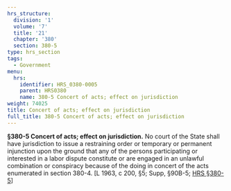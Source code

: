 ```yaml
---
hrs_structure:
  division: '1'
  volume: '7'
  title: '21'
  chapter: '380'
  section: 380-5
type: hrs_section
tags:
  - Government
menu:
  hrs:
    identifier: HRS_0380-0005
    parent: HRS0380
    name: 380-5 Concert of acts; effect on jurisdiction
weight: 74025
title: Concert of acts; effect on jurisdiction
full_title: 380-5 Concert of acts; effect on jurisdiction
---
```

**§380-5 Concert of acts; effect on jurisdiction.** No court of the State shall have jurisdiction to issue a restraining order or temporary or permanent injunction upon the ground that any of the persons participating or interested in a labor dispute constitute or are engaged in an unlawful combination or conspiracy because of the doing in concert of the acts enumerated in section 380-4\. [L 1963, c 200, §5; Supp, §90B-5; [HRS §380-5](/title-21/chapter-380/section-380-5/)]